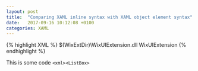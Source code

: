```yaml
---
layout: post
title:  "Comparing XAML inline syntax with XAML object element syntax"
date:   2017-09-16 10:12:08 +0100
categories: XAML
---
```


{% highlight XML %}
<WixExtension Include="WixUIExtension">
    <HintPath>$(WixExtDir)\WixUIExtension.dll</HintPath>
    <Name>WixUIExtension</Name>
</WixExtension>
{% endhighlight %}

This is some code `<xml><ListBox>`




